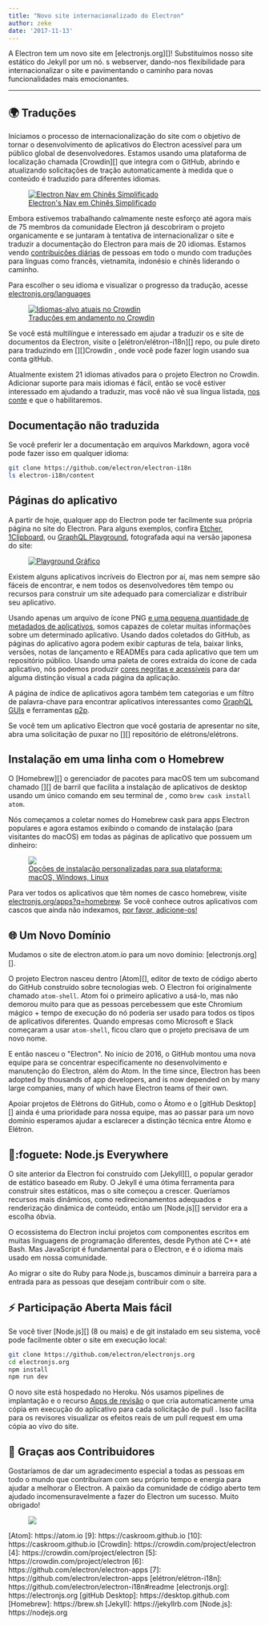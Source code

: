 ```yaml
---
title: "Novo site internacionalizado do Electron"
author: zeke
date: '2017-11-13'
---
```


A Electron tem um novo site em [electronjs.org][]! Substituímos nosso site estático do Jekyll por um nó. s webserver, dando-nos flexibilidade para internacionalizar o site e pavimentando o caminho para novas funcionalidades mais emocionantes.

---

## 🌍 Traduções

Iniciamos o processo de internacionalização do site com o objetivo de tornar o desenvolvimento de aplicativos do Electron acessível para um público global de desenvolvedores. Estamos usando uma plataforma de localização chamada [Crowdin][] que integra com o GitHub, abrindo e atualizando solicitações de tração automaticamente à medida que o conteúdo é traduzido para diferentes idiomas.

<figure>
  <a href="https://electronjs.org/languages">
    <img src="https://user-images.githubusercontent.com/2289/32803530-a35ff774-c938-11e7-9b98-5c0cfb679d84.png" alt="Electron Nav em Chinês Simplificado">
    <figcaption>Electron's Nav em Chinês Simplificado</figcaption>
  </a>
</figure>

Embora estivemos trabalhando calmamente neste esforço até agora mais de 75 membros da comunidade Electron já descobriram o projeto organicamente e se juntaram à tentativa de internacionalizar o site e traduzir a documentação do Electron para mais de 20 idiomas. Estamos vendo [contribuições diárias](https://github.com/electron/electron-i18n/pulls?utf8=%E2%9C%93&q=is%3Apr%20author%3Aglotbot%20) de pessoas em todo o mundo com traduções para línguas como francês, vietnamita, indonésio e chinês liderando o caminho.

Para escolher o seu idioma e visualizar o progresso da tradução, acesse [electronjs.org/languages](https://electronjs.org/languages)

<figure>
  <a href="https://electronjs.org/languages">
    <img class="screenshot" src="https://user-images.githubusercontent.com/2289/32754734-e8e43c04-c886-11e7-9f34-f2da2bb4357b.png" alt="Idiomas-alvo atuais no Crowdin">
    <figcaption>Traduções em andamento no Crowdin</figcaption>
  </a>
</figure>

Se você está multilíngue e interessado em ajudar a traduzir os e site de documentos da Electron, visite o [elétron/elétron-i18n][] repo, ou pule direto para traduzindo em [][]Crowdin , onde você pode fazer login usando sua conta gitHub.

Atualmente existem 21 idiomas ativados para o projeto Electron no Crowdin. Adicionar suporte para mais idiomas é fácil, então se você estiver interessado em ajudando a traduzir, mas você não vê sua língua listada, [nos conte](https://github.com/electron/electronjs.org/issues/new) e que o habilitaremos.

## Documentação não traduzida

Se você preferir ler a documentação em arquivos Markdown, agora você pode fazer isso em qualquer idioma:

```sh
git clone https://github.com/electron/electron-i18n
ls electron-i18n/content
```

## Páginas do aplicativo

A partir de hoje, qualquer app do Electron pode ter facilmente sua própria página no site do Electron. Para alguns exemplos, confira [Etcher](https://electronjs.org/apps/etcher), [1Clipboard](https://electronjs.org/apps/1clipboard), ou [GraphQL Playground](https://electronjs.org/apps/graphql-playground), fotografada aqui na versão japonesa do site:

<figure>
  <a href="https://electronjs.org/apps/graphql-playground">
    <img class="screenshot" src="https://user-images.githubusercontent.com/2289/32871096-f5043292-ca33-11e7-8d03-a6a157aa183d.png" alt="Playground Gráfico">
  </a>
</figure>

Existem alguns aplicativos incríveis do Electron por aí, mas nem sempre são fáceis de encontrar, e nem todos os desenvolvedores têm tempo ou recursos para construir um site adequado para comercializar e distribuir seu aplicativo.

Usando apenas um arquivo de ícone PNG [e uma pequena quantidade de metadados de aplicativos](https://github.com/electron/electron-apps/blob/master/contributing.md), somos capazes de coletar muitas informações sobre um determinado aplicativo. Usando dados coletados do GitHub, as páginas do aplicativo agora podem exibir capturas de tela, baixar links, versões, notas de lançamento e READMEs para cada aplicativo que tem um repositório público. Usando uma paleta de cores extraída do ícone de cada aplicativo, nós podemos produzir [cores negritas e acessíveis](https://github.com/zeke/pick-a-good-color) para dar alguma distinção visual a cada página da aplicação.

A página de índice de aplicativos [](https://electronjs.org/apps) agora também tem categorias e um filtro de palavra-chave para encontrar aplicativos interessantes como [GraphQL GUIs](https://electronjs.org/apps?q=graphql) e ferramentas [p2p](https://electronjs.org/apps?q=graphql).

Se você tem um aplicativo Electron que você gostaria de apresentar no site, abra uma solicitação de puxar no [][] repositório de elétrons/elétrons.

## Instalação em uma linha com o Homebrew

O [Homebrew][] o gerenciador de pacotes para macOS tem um subcomand chamado [][] de barril que facilita a instalação de aplicativos de desktop usando um único comando em seu terminal de , como `brew cask install atom`.

Nós começamos a coletar nomes do Homebrew cask para apps Electron populares e agora estamos exibindo o comando de instalação (para visitantes do macOS) em todas as páginas de aplicativo que possuem um dinheiro:

<figure>
  <a href="https://electronjs.org/apps/dat">
   <img class="screenshot" src="https://user-images.githubusercontent.com/2289/32871246-c5ef6f2a-ca34-11e7-8eb4-3a5b93b91007.png">
   <figcaption>Opções de instalação personalizadas para sua plataforma: macOS, Windows, Linux</figcaption>
  </a>
</figure>

Para ver todos os aplicativos que têm nomes de casco homebrew, visite [electronjs.org/apps?q=homebrew](https://electronjs.org/apps?q=homebrew). Se você conhece outros aplicativos com cascos que ainda não indexamos, [por favor, adicione-os!](https://github.com/electron/electron-apps/blob/master/contributing.md)

## 🌐 Um Novo Domínio

Mudamos o site de electron.atom.io para um novo domínio: [electronjs.org][].

O projeto Electron nasceu dentro [Atom][], editor de texto de código aberto do GitHub construído sobre tecnologias web. O Electron foi originalmente chamado `atom-shell`. Atom foi o primeiro aplicativo a usá-lo, mas não demorou muito para que as pessoas percebessem que este Chromium mágico + tempo de execução do nó poderia ser usado para todos os tipos de aplicativos diferentes. Quando empresas como Microsoft e Slack começaram a usar `atom-shell`, ficou claro que o projeto precisava de um novo nome.

E então nasceu o "Electron". No início de 2016, o GitHub montou uma nova equipe para se concentrar especificamente no desenvolvimento e manutenção do Electron, além do Atom. In the time since, Electron has been adopted by thousands of app developers, and is now depended on by many large companies, many of which have Electron teams of their own.

Apoiar projetos de Elétrons do GitHub, como o Átomo e o [gitHub Desktop][] ainda é uma prioridade para nossa equipe, mas ao passar para um novo domínio esperamos ajudar a esclarecer a distinção técnica entre Átomo e Elétron.

## 🐢:foguete: Node.js Everywhere

O site anterior da Electron foi construído com [Jekyll][], o popular gerador de estático baseado em Ruby. O Jekyll é uma ótima ferramenta para construir sites estáticos, mas o site começou a crescer. Queríamos recursos mais dinâmicos, como redirecionamentos adequados e renderização dinâmica de conteúdo, então um [Node.js][] servidor era a escolha óbvia.

O ecossistema do Electron inclui projetos com componentes escritos em muitas linguagens de programação diferentes, desde Python até C++ até Bash. Mas JavaScript é fundamental para o Electron, e é o idioma mais usado em nossa comunidade.

Ao migrar o site do Ruby para Node.js, buscamos diminuir a barreira para a entrada para as pessoas que desejam contribuir com o site.

## ⚡ Participação Aberta Mais fácil

Se você tiver [Node.js][] (8 ou mais) e [](https://git-scm.org) de git instalado em seu sistema, você pode facilmente obter o site em execução local:

```sh
git clone https://github.com/electron/electronjs.org
cd electronjs.org
npm install
npm run dev
```

O novo site está hospedado no Heroku. Nós usamos pipelines de implantação e o recurso [Apps de revisão](https://devcenter.heroku.com/articles/github-integration-review-apps) o que cria automaticamente uma cópia em execução do aplicativo para cada solicitação de pull . Isso facilita para os revisores visualizar os efeitos reais de um pull request em uma cópia ao vivo do site.

## 🙏 Graças aos Contribuidores

Gostaríamos de dar um agradecimento especial a todas as pessoas em todo o mundo que contribuíram com seu próprio tempo e energia para ajudar a melhorar o Electron. A paixão da comunidade de código aberto tem ajudado incomensuravelmente a fazer do Electron um sucesso. Muito obrigado!

<figure>
  <img src="https://user-images.githubusercontent.com/2289/32871386-92eaa4ea-ca35-11e7-9511-a746c7fbf2c4.png">
</figure>
[Atom]: https://atom.io
[9]: https://caskroom.github.io
[10]: https://caskroom.github.io
[Crowdin]: https://crowdin.com/project/electron
[4]: https://crowdin.com/project/electron
[5]: https://crowdin.com/project/electron
[6]: https://github.com/electron/electron-apps
[7]: https://github.com/electron/electron-apps
[elétron/elétron-i18n]: https://github.com/electron/electron-i18n#readme
[electronjs.org]: https://electronjs.org
[gitHub Desktop]: https://desktop.github.com
[Homebrew]: https://brew.sh
[Jekyll]: https://jekyllrb.com
[Node.js]: https://nodejs.org